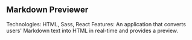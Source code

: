 ## Markdown Previewer
Technologies: HTML, Sass, React
Features: An application that converts users' Markdown text into HTML in real-time and provides a preview.
